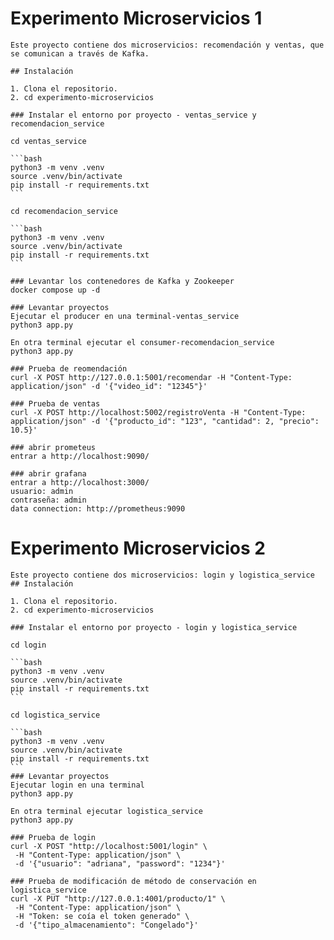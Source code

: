 # Experimento Microservicios 1

    Este proyecto contiene dos microservicios: recomendación y ventas, que se comunican a través de Kafka.

    ## Instalación

    1. Clona el repositorio.
    2. cd experimento-microservicios

    ### Instalar el entorno por proyecto - ventas_service y recomendacion_service

    cd ventas_service

    ```bash
    python3 -m venv .venv
    source .venv/bin/activate
    pip install -r requirements.txt
    ```

    cd recomendacion_service

    ```bash
    python3 -m venv .venv
    source .venv/bin/activate
    pip install -r requirements.txt
    ```

    ### Levantar los contenedores de Kafka y Zookeeper
    docker compose up -d

    ### Levantar proyectos
    Ejecutar el producer en una terminal-ventas_service
    python3 app.py

    En otra terminal ejecutar el consumer-recomendacion_service
    python3 app.py

    ### Prueba de reomendación
    curl -X POST http://127.0.0.1:5001/recomendar -H "Content-Type: application/json" -d '{"video_id": "12345"}'

    ### Prueba de ventas
    curl -X POST http://localhost:5002/registroVenta -H "Content-Type: application/json" -d '{"producto_id": "123", "cantidad": 2, "precio": 10.5}'

    ### abrir prometeus
    entrar a http://localhost:9090/

    ### abrir grafana
    entrar a http://localhost:3000/
    usuario: admin
    contraseña: admin
    data connection: http://prometheus:9090

# Experimento Microservicios 2

    Este proyecto contiene dos microservicios: login y logistica_service
    ## Instalación

    1. Clona el repositorio.
    2. cd experimento-microservicios

    ### Instalar el entorno por proyecto - login y logistica_service

    cd login

    ```bash
    python3 -m venv .venv
    source .venv/bin/activate
    pip install -r requirements.txt
    ```

    cd logistica_service

    ```bash
    python3 -m venv .venv
    source .venv/bin/activate
    pip install -r requirements.txt
    ```
    ### Levantar proyectos
    Ejecutar login en una terminal
    python3 app.py

    En otra terminal ejecutar logistica_service
    python3 app.py

    ### Prueba de login
    curl -X POST "http://localhost:5001/login" \
     -H "Content-Type: application/json" \
     -d '{"usuario": "adriana", "password": "1234"}'

    ### Prueba de modificación de método de conservación en logistica_service
    curl -X PUT "http://127.0.0.1:4001/producto/1" \
     -H "Content-Type: application/json" \
     -H "Token: se coía el token generado" \
     -d '{"tipo_almacenamiento": "Congelado"}'